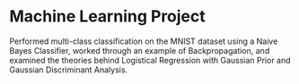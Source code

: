 # Machine Learning Project
Performed multi-class classification on the MNIST dataset using a Naive Bayes Classifier, worked through an example of Backpropagation, and examined the theories behind Logistical Regression with Gaussian Prior and Gaussian Discriminant Analysis.
